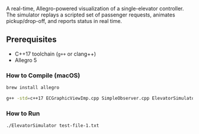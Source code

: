 A real-time, Allegro-powered visualization of a single-elevator controller. The simulator replays a scripted set of passenger requests, animates pickup/drop-off, and reports status in real time.

## Prerequisites
- C++17 toolchain (`g++` or clang++)
- Allegro 5

### How to Compile (macOS)
```bash
brew install allegro
```
```bash
g++ -std=c++17 ECGraphicViewImp.cpp SimpleObserver.cpp ElevatorSimulator.cpp $(pkg-config allegro-5 allegro_main-5 allegro_font-5 allegro_primitives-5 allegro_image-5 allegro_ttf-5 --libs --cflags) -o ElevatorSimulator
```
### How to Run
```bash
./ElevatorSimulator test-file-1.txt
```
